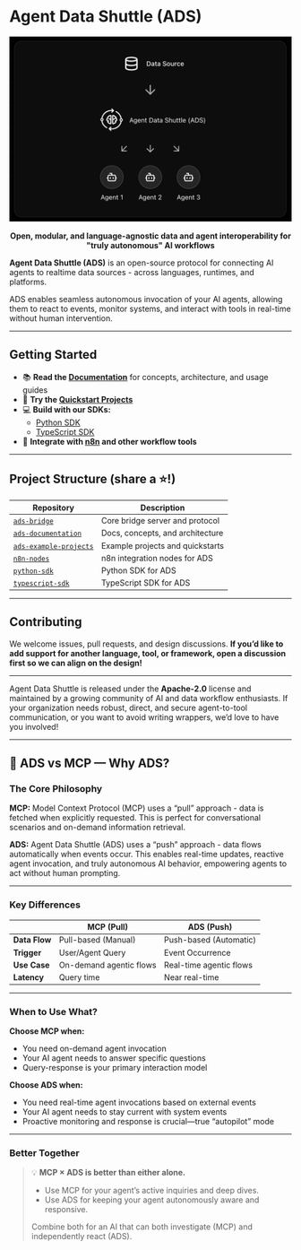 # Agent Data Shuttle (ADS)

<p align="center">
  <img src="../assets/intro.png" alt="Agent Data Shuttle Logo" />
</p>

<p align="center">
  <strong>Open, modular, and language-agnostic data and agent interoperability for "truly autonomous" AI workflows</strong>
</p>

**Agent Data Shuttle (ADS)** is an open-source protocol for connecting AI agents to realtime data sources - across languages, runtimes, and platforms.

ADS enables seamless autonomous invocation of your AI agents, allowing them to react to events, monitor systems, and interact with tools in real-time without human intervention.

---

## Getting Started

- 📚 **Read the [Documentation](https://agentdatashuttle.knowyours.co/)** for concepts, architecture, and usage guides
- 🚀 **Try the [Quickstart Projects](https://github.com/agentdatashuttle/ads-example-projects)**
- 💻 **Build with our SDKs:**
  - [Python SDK](https://github.com/agentdatashuttle/python-sdk)
  - [TypeScript SDK](https://github.com/agentdatashuttle/typescript-sdk)
- 🧩 **Integrate with [n8n](https://github.com/agentdatashuttle/n8n-nodes) and other workflow tools**

---

## Project Structure (share a ⭐!)

| Repository                                                                         | Description                      |
| ---------------------------------------------------------------------------------- | -------------------------------- |
| [`ads-bridge`](https://github.com/agentdatashuttle/ads-bridge)                     | Core bridge server and protocol  |
| [`ads-documentation`](https://github.com/agentdatashuttle/ads-documentation)       | Docs, concepts, and architecture |
| [`ads-example-projects`](https://github.com/agentdatashuttle/ads-example-projects) | Example projects and quickstarts |
| [`n8n-nodes`](https://github.com/agentdatashuttle/n8n-nodes)                       | n8n integration nodes for ADS    |
| [`python-sdk`](https://github.com/agentdatashuttle/python-sdk)                     | Python SDK for ADS               |
| [`typescript-sdk`](https://github.com/agentdatashuttle/typescript-sdk)             | TypeScript SDK for ADS           |

---

## Contributing

We welcome issues, pull requests, and design discussions. **If you’d like to add support for another language, tool, or framework, open a discussion first so we can align on the design!**

---

Agent Data Shuttle is released under the **Apache-2.0** license and maintained by a growing community of AI and data workflow enthusiasts. If your organization needs robust, direct, and secure agent-to-tool communication, or you want to avoid writing wrappers, we’d love to have you involved!

---

## 🚦 ADS vs MCP — Why ADS?

### The Core Philosophy

**MCP:** Model Context Protocol (MCP) uses a “pull” approach - data is fetched when explicitly requested. This is perfect for conversational scenarios and on-demand information retrieval.

**ADS:** Agent Data Shuttle (ADS) uses a “push” approach - data flows automatically when events occur. This enables real-time updates, reactive agent invocation, and truly autonomous AI behavior, empowering agents to act without human prompting.

---

### Key Differences

|               | **MCP** (Pull)          | **ADS** (Push)          |
| ------------- | ----------------------- | ----------------------- |
| **Data Flow** | Pull-based (Manual)     | Push-based (Automatic)  |
| **Trigger**   | User/Agent Query        | Event Occurrence        |
| **Use Case**  | On-demand agentic flows | Real-time agentic flows |
| **Latency**   | Query time              | Near real-time          |

---

### When to Use What?

**Choose MCP when:**

- You need on-demand agent invocation
- Your AI agent needs to answer specific questions
- Query-response is your primary interaction model

**Choose ADS when:**

- You need real-time agent invocations based on external events
- Your AI agent needs to stay current with system events
- Proactive monitoring and response is crucial—true “autopilot” mode

---

### Better Together

> 💡 **MCP × ADS is better than either alone.**
>
> - Use MCP for your agent’s active inquiries and deep dives.
> - Use ADS for keeping your agent autonomously aware and responsive.
>
> Combine both for an AI that can both investigate (MCP) and independently react (ADS).
